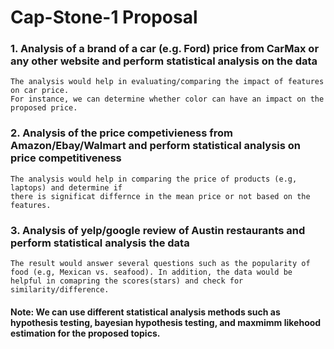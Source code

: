 # Cap-Stone-1 Proposal

###  1. Analysis of a brand of a car (e.g. Ford) price from CarMax or any other website and perform statistical analysis on the data 

    The analysis would help in evaluating/comparing the impact of features on car price. 
    For instance, we can determine whether color can have an impact on the proposed price.
 

###  2. Analysis of the price competivieness from Amazon/Ebay/Walmart and perform statistical analysis on price competitiveness

    The analysis would help in comparing the price of products (e.g, laptops) and determine if 
    there is significat differnce in the mean price or not based on the features.

###  3. Analysis of yelp/google review of Austin restaurants and perform statistical analysis the data

    The result would answer several questions such as the popularity of food (e.g, Mexican vs. seafood). In addition, the data would be helpful in comapring the scores(stars) and check for similarity/difference.
    


#### Note: We can use different statistical analysis methods such as hypothesis testing, bayesian hypothesis testing, and maxmimm likehood estimation for the proposed topics.

